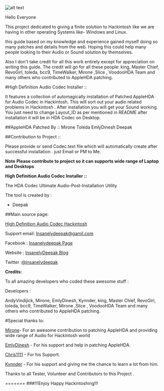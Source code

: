 
![alt text](https://insanelydeepak.files.wordpress.com/2015/03/background.png)

Hello Everyone

This project dedicated to giving a finite solution to Hackintosh like we are having in other operating Systems like- Windows and Linux.

this guide based on my knowledge and experience gained myself doing so many patches and details from the web. 
Hoping this could help many people looking to  their Audio or Sound solution by themselves.

Also I don't take credit for all this work entirely except for appreciation on writing this guide. 
The credit will go for all these people: king, Master Chief, RevoGirl, toleda, bcc9, TimeWalker, Mirone ,Slice , VoodooHDA Team and many others who contributed to AppleHDA patching.
   
 
#High Definition Audio Codec Installer ::

It features a collection of automagically installation of  Patched AppleHDA for Audio Codec in Hackintosh. This will sort out your audio related problems in Hackintosh . After installation you will get your Sound working.
You just need to change Layout_ID as per mentioned in README after installation it will be in HDA Codec on Desktop.


##AppleHDA Patched By ::
Mirone
Toleda
EmlyDinesh
Deepak


##Contribution to Project ::

Please provide or send Codec.text file which will automatically create after successful installation . just Email or PM to Me.
 
**Note**
**Please contribute to project so it can supports wide range of Laptop and Desktops** 


**High Definition Audio Codec Installer ::**

The HDA Codec Ultimate Audio-Post-Installation Utility 

The tool is created by :
- Deepak

##Main source page:

[High Definition Audio Codec Hackintosh](https://insanelydeepak.wordpress.com/2015/03/13/high-definition-audio-codec-installer-hackintosh/)
 
Support email: Insanelydeepak@gamil.com

Facebook : [Insanelydeepak Page](https://www.facebook.com/insanelydeepak)

Website : [InsanelyDeepak Blog](https://insanelydeepak.wordpress.com)

Twitter :[@insanelydeepak](https://twitter.com/insanelydeepak)

**Credits:**

To all amazing developers who coded these awesome stuff :  

Developers :

 AndyVindijick, Mirone, EmlyDinesh, Kynnder, king, Master Chief, RevoGirl, toleda, bcc9, TimeWalker, Mirone ,Slice , VoodooHDA Team and many others who contributed to AppleHDA patching.

#Special thanks to:

[Mirone](http://www.insanelymac.com/forum/user/702532-mirone/)- For an awesome contribution to patching AppleHDA and providing wide range of Audio for Hackintosh world 

[EmlyDinesh](http://forum.osxlatitude.com/index.php?/user/7370-emlydinesh/) - For his support and help in patching AppleHDA.

[Chris1111](http://www.insanelymac.com/forum/user/951341-chris1111/) - For his Support.

[Kynnder](http://www.hackintoshosx.com/user/36680-kyndder/)  - For his support and giving me the chance to learn a lot from him.

Thanks to all Tester, Volunteer and Contributors to this Project .
   

=======
###!!!Enjoy Happy Hackintoshing!!!
